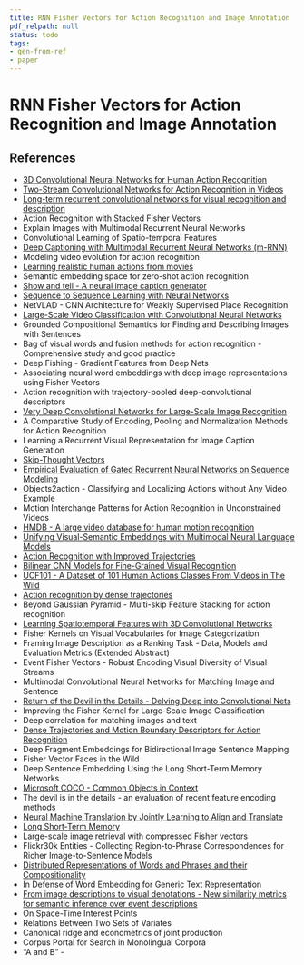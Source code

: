 ```yaml
---
title: RNN Fisher Vectors for Action Recognition and Image Annotation
pdf_relpath: null
status: todo
tags:
- gen-from-ref
- paper
---
```


# RNN Fisher Vectors for Action Recognition and Image Annotation

## References

- [3D Convolutional Neural Networks for Human Action Recognition](./3d-convolutional-neural-networks-for-human-action-recognition.md)
- [Two-Stream Convolutional Networks for Action Recognition in Videos](./two-stream-convolutional-networks-for-action-recognition-in-videos.md)
- [Long-term recurrent convolutional networks for visual recognition and description](./long-term-recurrent-convolutional-networks-for-visual-recognition-and-description.md)
- Action Recognition with Stacked Fisher Vectors
- Explain Images with Multimodal Recurrent Neural Networks
- Convolutional Learning of Spatio-temporal Features
- [Deep Captioning with Multimodal Recurrent Neural Networks (m-RNN)](./deep-captioning-with-multimodal-recurrent-neural-networks-m-rnn.md)
- Modeling video evolution for action recognition
- [Learning realistic human actions from movies](./learning-realistic-human-actions-from-movies.md)
- Semantic embedding space for zero-shot action recognition
- [Show and tell - A neural image caption generator](./show-and-tell-a-neural-image-caption-generator.md)
- [Sequence to Sequence Learning with Neural Networks](./sequence-to-sequence-learning-with-neural-networks.md)
- NetVLAD - CNN Architecture for Weakly Supervised Place Recognition
- [Large-Scale Video Classification with Convolutional Neural Networks](./large-scale-video-classification-with-convolutional-neural-networks.md)
- Grounded Compositional Semantics for Finding and Describing Images with Sentences
- Bag of visual words and fusion methods for action recognition - Comprehensive study and good practice
- Deep Fishing - Gradient Features from Deep Nets
- Associating neural word embeddings with deep image representations using Fisher Vectors
- Action recognition with trajectory-pooled deep-convolutional descriptors
- [Very Deep Convolutional Networks for Large-Scale Image Recognition](./very-deep-convolutional-networks-for-large-scale-image-recognition.md)
- A Comparative Study of Encoding, Pooling and Normalization Methods for Action Recognition
- Learning a Recurrent Visual Representation for Image Caption Generation
- [Skip-Thought Vectors](./skip-thought-vectors.md)
- [Empirical Evaluation of Gated Recurrent Neural Networks on Sequence Modeling](./empirical-evaluation-of-gated-recurrent-neural-networks-on-sequence-modeling.md)
- Objects2action - Classifying and Localizing Actions without Any Video Example
- Motion Interchange Patterns for Action Recognition in Unconstrained Videos
- [HMDB - A large video database for human motion recognition](./hmdb-a-large-video-database-for-human-motion-recognition.md)
- [Unifying Visual-Semantic Embeddings with Multimodal Neural Language Models](./unifying-visual-semantic-embeddings-with-multimodal-neural-language-models.md)
- [Action Recognition with Improved Trajectories](./action-recognition-with-improved-trajectories.md)
- [Bilinear CNN Models for Fine-Grained Visual Recognition](./bilinear-cnn-models-for-fine-grained-visual-recognition.md)
- [UCF101 - A Dataset of 101 Human Actions Classes From Videos in The Wild](./ucf101-a-dataset-of-101-human-actions-classes-from-videos-in-the-wild.md)
- [Action recognition by dense trajectories](./action-recognition-by-dense-trajectories.md)
- Beyond Gaussian Pyramid - Multi-skip Feature Stacking for action recognition
- [Learning Spatiotemporal Features with 3D Convolutional Networks](./learning-spatiotemporal-features-with-3d-convolutional-networks.md)
- Fisher Kernels on Visual Vocabularies for Image Categorization
- Framing Image Description as a Ranking Task - Data, Models and Evaluation Metrics (Extended Abstract)
- Event Fisher Vectors - Robust Encoding Visual Diversity of Visual Streams
- Multimodal Convolutional Neural Networks for Matching Image and Sentence
- [Return of the Devil in the Details - Delving Deep into Convolutional Nets](./return-of-the-devil-in-the-details-delving-deep-into-convolutional-nets.md)
- Improving the Fisher Kernel for Large-Scale Image Classification
- Deep correlation for matching images and text
- [Dense Trajectories and Motion Boundary Descriptors for Action Recognition](./dense-trajectories-and-motion-boundary-descriptors-for-action-recognition.md)
- Deep Fragment Embeddings for Bidirectional Image Sentence Mapping
- Fisher Vector Faces in the Wild
- Deep Sentence Embedding Using the Long Short-Term Memory Networks
- [Microsoft COCO - Common Objects in Context](./microsoft-coco-common-objects-in-context.md)
- The devil is in the details - an evaluation of recent feature encoding methods
- [Neural Machine Translation by Jointly Learning to Align and Translate](./neural-machine-translation-by-jointly-learning-to-align-and-translate.md)
- [Long Short-Term Memory](./long-short-term-memory.md)
- Large-scale image retrieval with compressed Fisher vectors
- Flickr30k Entities - Collecting Region-to-Phrase Correspondences for Richer Image-to-Sentence Models
- [Distributed Representations of Words and Phrases and their Compositionality](./distributed-representations-of-words-and-phrases-and-their-compositionality.md)
- In Defense of Word Embedding for Generic Text Representation
- [From image descriptions to visual denotations - New similarity metrics for semantic inference over event descriptions](./from-image-descriptions-to-visual-denotations-new-similarity-metrics-for-semantic-inference-over-event-descriptions.md)
- On Space-Time Interest Points
- Relations Between Two Sets of Variates
- Canonical ridge and econometrics of joint production
- Corpus Portal for Search in Monolingual Corpora
- “A and B” -
